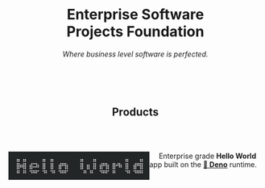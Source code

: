 
<br>

<div align = center>

# Enterprise Software <br> Projects Foundation

*Where business level software is perfected.*

<br>
<br>
<br>

## Products

<br>
<br>

</div>

[<img
    src = 'https://github.com/EnterpriseSoftwareProjectsFoundation/HelloWorld/blob/Production/Assets/Header.png'
    align = left
    height = 56
/>][Hello World]

    Enterprise grade **Hello World** app built on the **[🦕 Deno][Deno]** runtime.


<br>
<br>
<br>


<!----------------------------------------------------------------------------->

[Hello World]: https://github.com/EnterpriseSoftwareProjectsFoundation/HelloWorld
[Deno]: https://deno.land/
